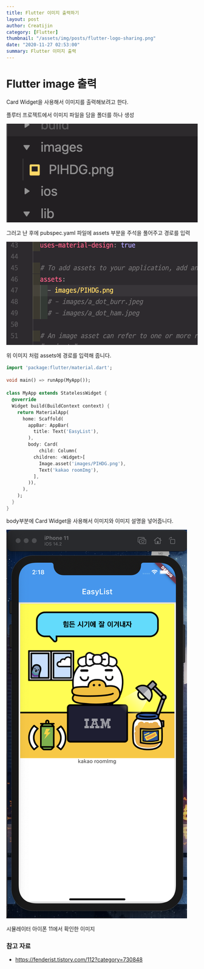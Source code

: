 ```yaml
---
title: Flutter 이미지 출력하기
layout: post
author: Creatijin
category: [Flutter]
thumbnail: "/assets/img/posts/flutter-logo-sharing.png"
date: "2020-11-27 02:53:00"
summary: Flutter 이미지 출력
---
```


# Flutter image 출력

Card Widget을 사용해서 이미지를 출력해보려고 한다.

플루터 프로젝트에서 이미지 파일을 담을 폴더를 하나 생성

![flutter_img(1)](/assets/img/posts/flutter_img1.png)

그러고 난 후에 pubspec.yaml 파일에 assets 부분을 주석을 풀어주고 경로를 입력

![flutter_img(1)](/assets/img/posts/flutter_img2.png)

위 이미지 처럼 assets에 경로를 입력해 줍니다.

```dart
import 'package:flutter/material.dart';

void main() => runApp(MyApp());

class MyApp extends StatelessWidget {
  @override
  Widget build(BuildContext context) {
    return MaterialApp(
      home: Scaffold(
        appBar: AppBar(
          title: Text('EasyList'),
        ),
        body: Card(
            child: Column(
          children: <Widget>[
            Image.asset('images/PIHDG.png'),
            Text('kakao roomImg'),
          ],
        )),
      ),
    );
  }
}

```

body부분에 Card Widget을 사용해서 이미지와 이미지 설명을 넣어줍니다.

![flutter_img(1)](/assets/img/posts/flutter_img4.png)

시뮬레이터 아이폰 11에서 확인한 이미지

### 참고 자료

- https://fenderist.tistory.com/112?category=730848
